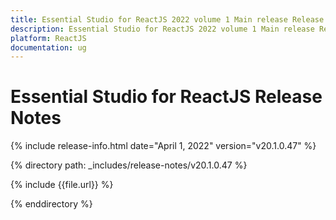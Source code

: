 ```yaml
---
title: Essential Studio for ReactJS 2022 volume 1 Main release Release Notes  
description: Essential Studio for ReactJS 2022 volume 1 Main release Release Notes  
platform: ReactJS
documentation: ug
---
```


# Essential Studio for ReactJS  Release Notes  

{% include release-info.html date="April 1, 2022" version="v20.1.0.47" %} 

{% directory path: _includes/release-notes/v20.1.0.47 %}

{% include {{file.url}} %}

{% enddirectory %}